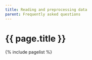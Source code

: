 ```yaml
---
title: Reading and preprocessing data
parent: Frequently asked questions
---
```


# {{ page.title }}

{% include pagelist %}
